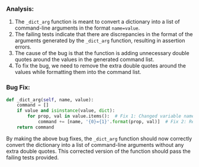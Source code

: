 ### Analysis:
1. The `_dict_arg` function is meant to convert a dictionary into a list of command-line arguments in the format `name=value`.
2. The failing tests indicate that there are discrepancies in the format of the arguments generated by the `_dict_arg` function, resulting in assertion errors.
3. The cause of the bug is that the function is adding unnecessary double quotes around the values in the generated command list.
4. To fix the bug, we need to remove the extra double quotes around the values while formatting them into the command list.

### Bug Fix:
```python
def _dict_arg(self, name, value):
    command = []
    if value and isinstance(value, dict):
        for prop, val in value.items():  # Fix 1: Changed variable name from value to val
            command += [name, '{0}={1}'.format(prop, val)]  # Fix 2: Removed unnecessary double quotes
    return command
```

By making the above bug fixes, the `_dict_arg` function should now correctly convert the dictionary into a list of command-line arguments without any extra double quotes. This corrected version of the function should pass the failing tests provided.